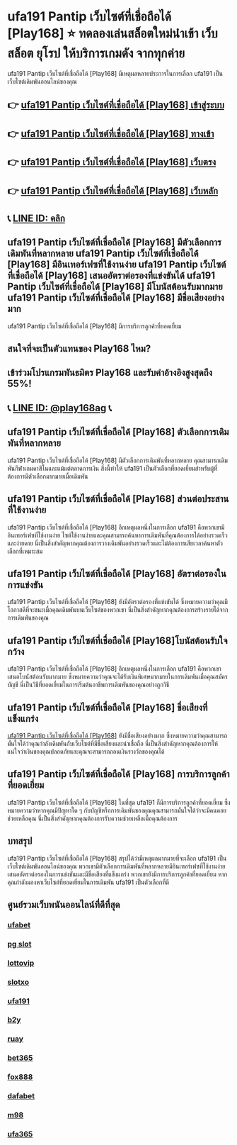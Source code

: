 
# ufa191 Pantip เว็บไซต์ที่เชื่อถือได้ [Play168] ⭐ ทดลองเล่นสล็อตใหม่นำเข้า เว็บ สล็อต ยุโรป ให้บริการเกมดัง จากทุกค่าย
 
ufa191 Pantip เว็บไซต์ที่เชื่อถือได้ [Play168] มีเหตุผลหลายประการในการเลือก ufa191 เป็นเว็บไซต์เดิมพันออนไลน์ของคุณ 

## 👉 [ufa191 Pantip เว็บไซต์ที่เชื่อถือได้ [Play168] เข้าสู่ระบบ](https://bit.ly/3TCj9rY)
## 👉 [ufa191 Pantip เว็บไซต์ที่เชื่อถือได้ [Play168] ทางเข้า](https://bit.ly/3TCj9rY)
## 👉 [ufa191 Pantip เว็บไซต์ที่เชื่อถือได้ [Play168] เว็บตรง](https://bit.ly/3TCj9rY)
## 👉 [ufa191 Pantip เว็บไซต์ที่เชื่อถือได้ [Play168] เว็บหลัก](https://bit.ly/3TCj9rY)
## 📞 [LINE ID: คลิก](https://line.me/R/ti/p/@342mcrfd)

## ufa191 Pantip เว็บไซต์ที่เชื่อถือได้ [Play168] มีตัวเลือกการเดิมพันที่หลากหลาย  ufa191 Pantip เว็บไซต์ที่เชื่อถือได้ [Play168] มีอินเทอร์เฟซที่ใช้งานง่าย ufa191 Pantip เว็บไซต์ที่เชื่อถือได้ [Play168] เสนออัตราต่อรองที่แข่งขันได้ ufa191 Pantip เว็บไซต์ที่เชื่อถือได้ [Play168] มีโบนัสต้อนรับมากมาย ufa191 Pantip เว็บไซต์ที่เชื่อถือได้ [Play168] มีชื่อเสียงอย่างมาก 
ufa191 Pantip เว็บไซต์ที่เชื่อถือได้ [Play168] มีการบริการลูกค้าที่ยอดเยี่ยม 

## สนใจที่จะเป็นตัวแทนของ Play168 ไหม?
## เข้าร่วมโปรแกรมพันธมิตร Play168 และรับค่าอ้างอิงสูงสุดถึง 55%!
## 📞 [LINE ID: @play168ag](https://bit.ly/3RSGiFl) 📞

## ufa191 Pantip เว็บไซต์ที่เชื่อถือได้ [Play168] ตัวเลือกการเดิมพันที่หลากหลาย 
ufa191 Pantip เว็บไซต์ที่เชื่อถือได้ [Play168] มีตัวเลือกการเดิมพันที่หลากหลาย คุณสามารถเดิมพันกีฬาเกมคาสิโนและแม้แต่ตลาดการเงิน สิ่งนี้ทําให้ ufa191 เป็นตัวเลือกที่ยอดเยี่ยมสําหรับผู้ที่ต้องการมีตัวเลือกมากมายเมื่อเดิมพัน 

## ufa191 Pantip เว็บไซต์ที่เชื่อถือได้ [Play168] ส่วนต่อประสานที่ใช้งานง่าย 
ufa191 Pantip เว็บไซต์ที่เชื่อถือได้ [Play168] อีกเหตุผลหนึ่งในการเลือก ufa191 คือพวกเขามีอินเทอร์เฟซที่ใช้งานง่าย ไซต์ใช้งานง่ายและคุณสามารถค้นหาการเดิมพันที่คุณต้องการได้อย่างรวดเร็วและง่ายดาย นี่เป็นสิ่งสําคัญหากคุณต้องการวางเดิมพันอย่างรวดเร็วและไม่ต้องการเสียเวลาค้นหาตัวเลือกที่เหมาะสม 

## ufa191 Pantip เว็บไซต์ที่เชื่อถือได้ [Play168] อัตราต่อรองในการแข่งขัน 
ufa191 Pantip เว็บไซต์ที่เชื่อถือได้ [Play168] ยังมีอัตราต่อรองที่แข่งขันได้ ซึ่งหมายความว่าคุณมีโอกาสดีที่จะชนะเมื่อคุณเดิมพันบนเว็บไซต์ของพวกเขา นี่เป็นสิ่งสําคัญหากคุณต้องการสร้างรายได้จากการเดิมพันของคุณ 

## ufa191 Pantip เว็บไซต์ที่เชื่อถือได้ [Play168]โบนัสต้อนรับใจกว้าง 
ufa191 Pantip เว็บไซต์ที่เชื่อถือได้ [Play168] อีกเหตุผลหนึ่งในการเลือก ufa191 คือพวกเขาเสนอโบนัสต้อนรับมากมาย ซึ่งหมายความว่าคุณจะได้รับเงินพิเศษมากมายในการเดิมพันเมื่อคุณสมัครบัญชี นี่เป็นวิธีที่ยอดเยี่ยมในการเริ่มต้นอาชีพการเดิมพันของคุณอย่างถูกวิธี 

## ufa191 Pantip เว็บไซต์ที่เชื่อถือได้ [Play168] ชื่อเสียงที่แข็งแกร่ง 
[ufa191 Pantip เว็บไซต์ที่เชื่อถือได้ [Play168]](https://atom.io/themes/ufa191%20%E0%B9%80%E0%B8%84%E0%B8%A3%E0%B8%94%E0%B8%B4%E0%B8%95%E0%B8%9F%E0%B8%A3%E0%B8%B5%20direct%20website%20login) ยังมีชื่อเสียงอย่างมาก ซึ่งหมายความว่าคุณสามารถมั่นใจได้ว่าคุณกําลังเดิมพันกับเว็บไซต์ที่มีชื่อเสียงและน่าเชื่อถือ นี่เป็นสิ่งสําคัญหากคุณต้องการให้แน่ใจว่าเงินของคุณปลอดภัยและคุณจะสามารถถอนเงินรางวัลของคุณได้ 

## ufa191 Pantip เว็บไซต์ที่เชื่อถือได้ [Play168] การบริการลูกค้าที่ยอดเยี่ยม 
ufa191 Pantip เว็บไซต์ที่เชื่อถือได้ [Play168] ในที่สุด ufa191 ก็มีการบริการลูกค้าที่ยอดเยี่ยม ซึ่งหมายความว่าหากคุณมีปัญหาใด ๆ กับบัญชีหรือการเดิมพันของคุณคุณสามารถมั่นใจได้ว่าจะมีคนคอยช่วยเหลือคุณ นี่เป็นสิ่งสําคัญหากคุณต้องการรับความช่วยเหลือเมื่อคุณต้องการ 

## บทสรุป 
ufa191 Pantip เว็บไซต์ที่เชื่อถือได้ [Play168] สรุปได้ว่ามีเหตุผลมากมายที่จะเลือก ufa191 เป็นเว็บไซต์เดิมพันออนไลน์ของคุณ พวกเขามีตัวเลือกการเดิมพันที่หลากหลายมีอินเทอร์เฟซที่ใช้งานง่ายเสนออัตราต่อรองในการแข่งขันและมีชื่อเสียงที่แข็งแกร่ง พวกเขายังมีการบริการลูกค้าที่ยอดเยี่ยม หากคุณกําลังมองหาเว็บไซต์ที่ยอดเยี่ยมในการเดิมพัน ufa191 เป็นตัวเลือกที่ดี

## ศูนย์รวมเว็บพนันออนไลน์ที่ดีที่สุด
### [ufabet](https://atom.io/packages/ufabet)
### [pg slot](https://atom.io/themes/pg%20slot)
### [lottovip](https://atom.io/packages/lottovip)
### [slotxo](https://atom.io/packages/slotxo)
### [ufa191](https://atom.io/packages/ufa191)
### [b2y](https://atom.io/packages/b2y)
### [ruay](https://atom.io/themes/ruay)
### [bet365](https://atom.io/packages/bet365)
### [fox888](https://atom.io/packages/fox888)
### [dafabet](https://atom.io/packages/dafabet)
### [m98](https://atom.io/packages/m98)
### [ufa365](https://atom.io/packages/ufa365)